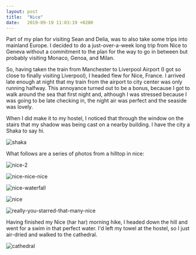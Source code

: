 ```yaml
---
layout: post
title:  "Nice"
date:   2019-09-19 11:03:19 +0200
---
```


Part of my plan for visiting Sean and Delia, was to also take some trips into
mainland Europe. I decided to do a just-over-a-week long trip from Nice to Geneva
without a commitment to the plan for the way to go in between but probably visiting
Monaco, Genoa, and Milan.

So, having taken the train from Manchester to Liverpool Airport (I got so close to
finally visiting Liverpool), I headed flew for Nice, France. I arrived late enough
at night that my train from the airport to city center was only running halfway.
This annoyance turned out to be a bonus, because I got to walk around the sea that first
night and, although I was stressed because I was going to be late checking in, the night
air was perfect and the seaside was lovely.

When I did make it to my hostel, I noticed that through the window on the stairs that
my shadow was being cast on a nearby building. I have the city a Shaka to say hi.

![shaka]({{site.baseurl}}/assets/shaka.jpg)

What follows are a series of photos from a hilltop in nice:

![nice-2]({{site.baseurl}}/assets/nice-2.jpg)

![nice-nice-nice]({{site.baseurl}}/assets/nice-nice-nice.jpg)

![nice-waterfall]({{site.baseurl}}/assets/nice-waterfall.jpg)

![nice]({{site.baseurl}}/assets/nice.jpg)

![really-you-starred-that-many-nice]({{site.baseurl}}/assets/really-you-starred-that-many-nice.jpg)

Having finished my Nice (har har) morning hike, I headed down the hill and went for a swim
in that perfect water. I'd left my towel at the hostel, so I just air-dried and walked to
the cathedral.

![cathedral]({{site.baseurl}}/assets/cathedral.jpg)
